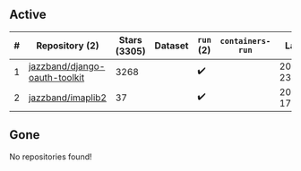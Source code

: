 ## Active
| # | Repository (2) | Stars (3305) | Dataset | `run` (2) | `containers-run` | Last Modified |
| --- | --- | --- | --- | --- | --- | --- |
| 1 | [jazzband/django-oauth-toolkit](https://github.com/jazzband/django-oauth-toolkit) | 3268 |  | :heavy_check_mark: |  | 2025-08-13 23:25:53+00:00 |
| 2 | [jazzband/imaplib2](https://github.com/jazzband/imaplib2) | 37 |  | :heavy_check_mark: |  | 2025-08-11 17:36:18+00:00 |

## Gone
No repositories found!

